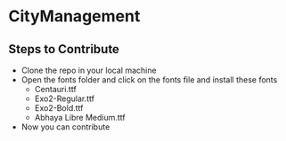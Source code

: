 # CityManagement

## Steps to Contribute

- Clone the repo in your local machine
- Open the fonts folder and click on the fonts file and install these fonts
    - Centauri.ttf
    - Exo2-Regular.ttf
    - Exo2-Bold.ttf
    - Abhaya Libre Medium.ttf
- Now you can contribute

